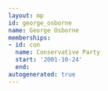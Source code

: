 ```yaml
---
layout: mp
id: george_osborne
name: George Osborne
memberships:
- id: con
  name: Conservative Party
  start: '2001-10-24'
  end: 
autogenerated: true
---
```

